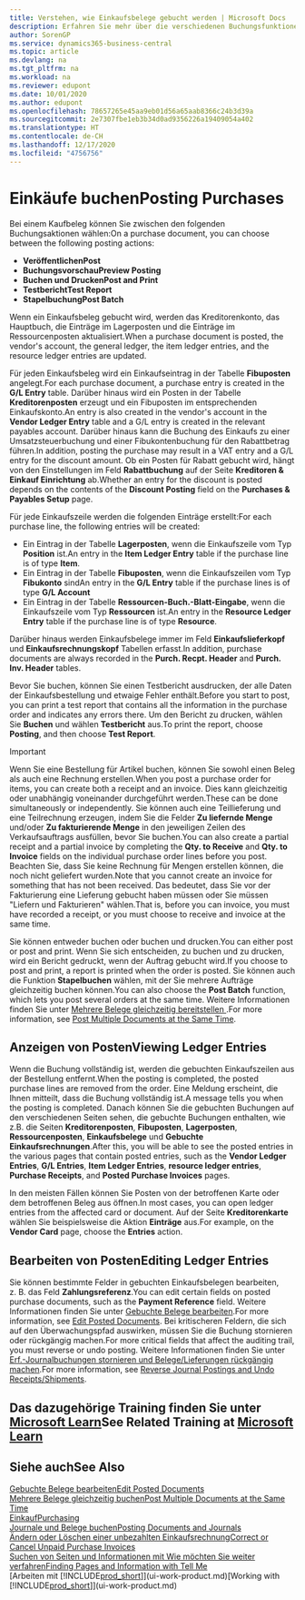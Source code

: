 ```yaml
---
title: Verstehen, wie Einkaufsbelege gebucht werden | Microsoft Docs
description: Erfahren Sie mehr über die verschiedenen Buchungsfunktionen zum Buchen von Einkaufsbelegen und wie Sie gebuchte Belege aktualisieren können.
author: SorenGP
ms.service: dynamics365-business-central
ms.topic: article
ms.devlang: na
ms.tgt_pltfrm: na
ms.workload: na
ms.reviewer: edupont
ms.date: 10/01/2020
ms.author: edupont
ms.openlocfilehash: 78657265e45aa9eb01d56a65aab8366c24b3d39a
ms.sourcegitcommit: 2e7307fbe1eb3b34d0ad9356226a19409054a402
ms.translationtype: HT
ms.contentlocale: de-CH
ms.lasthandoff: 12/17/2020
ms.locfileid: "4756756"
---
```

# <a name="posting-purchases"></a><span data-ttu-id="c8d5a-103">Einkäufe buchen</span><span class="sxs-lookup"><span data-stu-id="c8d5a-103">Posting Purchases</span></span>
<span data-ttu-id="c8d5a-104">Bei einem Kaufbeleg können Sie zwischen den folgenden Buchungsaktionen wählen:</span><span class="sxs-lookup"><span data-stu-id="c8d5a-104">On a purchase document, you can choose between the following posting actions:</span></span>

* <span data-ttu-id="c8d5a-105">**Veröffentlichen**</span><span class="sxs-lookup"><span data-stu-id="c8d5a-105">**Post**</span></span>
* <span data-ttu-id="c8d5a-106">**Buchungsvorschau**</span><span class="sxs-lookup"><span data-stu-id="c8d5a-106">**Preview Posting**</span></span>
* <span data-ttu-id="c8d5a-107">**Buchen und Drucken**</span><span class="sxs-lookup"><span data-stu-id="c8d5a-107">**Post and Print**</span></span>
* <span data-ttu-id="c8d5a-108">**Testbericht**</span><span class="sxs-lookup"><span data-stu-id="c8d5a-108">**Test Report**</span></span>
* <span data-ttu-id="c8d5a-109">**Stapelbuchung**</span><span class="sxs-lookup"><span data-stu-id="c8d5a-109">**Post Batch**</span></span>

<span data-ttu-id="c8d5a-110">Wenn ein Einkaufsbeleg gebucht wird, werden das Kreditorenkonto, das Hauptbuch, die Einträge im Lagerposten und die Einträge im Ressourcenposten aktualisiert.</span><span class="sxs-lookup"><span data-stu-id="c8d5a-110">When a purchase document is posted, the vendor's account, the general ledger, the item ledger entries, and the resource ledger entries  are updated.</span></span>

<span data-ttu-id="c8d5a-111">Für jeden Einkaufsbeleg wird ein Einkaufseintrag in der Tabelle **Fibuposten** angelegt.</span><span class="sxs-lookup"><span data-stu-id="c8d5a-111">For each purchase document, a purchase entry is created in the **G/L Entry** table.</span></span> <span data-ttu-id="c8d5a-112">Darüber hinaus wird ein Posten in der Tabelle **Kreditorenposten** erzeugt und ein Fibuposten im entsprechenden Einkaufskonto.</span><span class="sxs-lookup"><span data-stu-id="c8d5a-112">An entry is also created in the vendor's account in the **Vendor Ledger Entry** table and a G/L entry is created in the relevant payables account.</span></span> <span data-ttu-id="c8d5a-113">Darüber hinaus kann die Buchung des Einkaufs zu einer Umsatzsteuerbuchung und einer Fibukontenbuchung für den Rabattbetrag führen.</span><span class="sxs-lookup"><span data-stu-id="c8d5a-113">In addition, posting the purchase may result in a VAT entry and a G/L entry for the discount amount.</span></span> <span data-ttu-id="c8d5a-114">Ob ein Posten für Rabatt gebucht wird, hängt von den Einstellungen im Feld **Rabattbuchung** auf der Seite **Kreditoren & Einkauf Einrichtung** ab.</span><span class="sxs-lookup"><span data-stu-id="c8d5a-114">Whether an entry for the discount is posted depends on the contents of the **Discount Posting** field on the **Purchases & Payables Setup** page.</span></span>

<span data-ttu-id="c8d5a-115">Für jede Einkaufszeile werden die folgenden Einträge erstellt:</span><span class="sxs-lookup"><span data-stu-id="c8d5a-115">For each purchase line, the following entries will be created:</span></span>
- <span data-ttu-id="c8d5a-116">Ein Eintrag in der Tabelle **Lagerposten**, wenn die Einkaufszeile vom Typ **Position** ist.</span><span class="sxs-lookup"><span data-stu-id="c8d5a-116">An entry in the **Item Ledger Entry** table if the purchase line is of type **Item**.</span></span>
- <span data-ttu-id="c8d5a-117">Ein Eintrag in der Tabelle **Fibuposten**, wenn die Einkaufszeilen vom Typ **Fibukonto** sind</span><span class="sxs-lookup"><span data-stu-id="c8d5a-117">An entry in the **G/L Entry** table if the purchase lines is of type **G/L Account**</span></span>
- <span data-ttu-id="c8d5a-118">Ein Eintrag in der Tabelle **Ressourcen-Buch.-Blatt-Eingabe**, wenn die Einkaufszeile vom Typ **Ressourcen** ist.</span><span class="sxs-lookup"><span data-stu-id="c8d5a-118">An entry in the **Resource Ledger Entry** table if the purchase line is of type **Resource**.</span></span>

<span data-ttu-id="c8d5a-119">Darüber hinaus werden Einkaufsbelege immer im Feld **Einkaufslieferkopf** und **Einkaufsrechnungskopf** Tabellen erfasst.</span><span class="sxs-lookup"><span data-stu-id="c8d5a-119">In addition, purchase documents are always recorded in the **Purch. Recpt. Header** and **Purch. Inv. Header** tables.</span></span>

<span data-ttu-id="c8d5a-120">Bevor Sie buchen, können Sie einen Testbericht ausdrucken, der alle Daten der Einkaufsbestellung und etwaige Fehler enthält.</span><span class="sxs-lookup"><span data-stu-id="c8d5a-120">Before you start to post, you can print a test report that contains all the information in the purchase order and indicates any errors there.</span></span> <span data-ttu-id="c8d5a-121">Um den Bericht zu drucken, wählen Sie **Buchen** und wählen **Testbericht** aus.</span><span class="sxs-lookup"><span data-stu-id="c8d5a-121">To print the report, choose **Posting**, and then choose **Test Report**.</span></span>

> [!IMPORTANT]  
>   <span data-ttu-id="c8d5a-122">Wenn Sie eine Bestellung für Artikel buchen, können Sie sowohl einen Beleg als auch eine Rechnung erstellen.</span><span class="sxs-lookup"><span data-stu-id="c8d5a-122">When you post a purchase order for items, you can create both a receipt and an invoice.</span></span> <span data-ttu-id="c8d5a-123">Dies kann gleichzeitig oder unabhängig voneinander durchgeführt werden.</span><span class="sxs-lookup"><span data-stu-id="c8d5a-123">These can be done simultaneously or independently.</span></span> <span data-ttu-id="c8d5a-124">Sie können auch eine Teillieferung und eine Teilrechnung erzeugen, indem Sie die Felder **Zu liefernde Menge** und/oder **Zu fakturierende Menge** in den jeweiligen Zeilen des Verkaufsauftrags ausfüllen, bevor Sie buchen.</span><span class="sxs-lookup"><span data-stu-id="c8d5a-124">You can also create a partial receipt and a partial invoice by completing the **Qty. to Receive** and **Qty. to Invoice** fields on the individual purchase order lines before you post.</span></span> <span data-ttu-id="c8d5a-125">Beachten Sie, dass Sie keine Rechnung für Mengen erstellen können, die noch nicht geliefert wurden.</span><span class="sxs-lookup"><span data-stu-id="c8d5a-125">Note that you cannot create an invoice for something that has not been received.</span></span> <span data-ttu-id="c8d5a-126">Das bedeutet, dass Sie vor der Fakturierung eine Lieferung gebucht haben müssen oder Sie müssen "Liefern und Fakturieren" wählen.</span><span class="sxs-lookup"><span data-stu-id="c8d5a-126">That is, before you can invoice, you must have recorded a receipt, or you must choose to receive and invoice at the same time.</span></span>

<span data-ttu-id="c8d5a-127">Sie können entweder buchen oder buchen und drucken.</span><span class="sxs-lookup"><span data-stu-id="c8d5a-127">You can either post or post and print.</span></span> <span data-ttu-id="c8d5a-128">Wenn Sie sich entscheiden, zu buchen und zu drucken, wird ein Bericht gedruckt, wenn der Auftrag gebucht wird.</span><span class="sxs-lookup"><span data-stu-id="c8d5a-128">If you choose to post and print, a report is printed when the order is posted.</span></span> <span data-ttu-id="c8d5a-129">Sie können auch die Funktion **Stapelbuchen** wählen, mit der Sie mehrere Aufträge gleichzeitig buchen können.</span><span class="sxs-lookup"><span data-stu-id="c8d5a-129">You can also choose the **Post Batch** function, which lets you post several orders at the same time.</span></span> <span data-ttu-id="c8d5a-130">Weitere Informationen finden Sie unter [Mehrere Belege gleichzeitig bereitstellen ](ui-batch-posting.md).</span><span class="sxs-lookup"><span data-stu-id="c8d5a-130">For more information, see [Post Multiple Documents at the Same Time](ui-batch-posting.md).</span></span>

## <a name="viewing-ledger-entries"></a><span data-ttu-id="c8d5a-131">Anzeigen von Posten</span><span class="sxs-lookup"><span data-stu-id="c8d5a-131">Viewing Ledger Entries</span></span>
<span data-ttu-id="c8d5a-132">Wenn die Buchung vollständig ist, werden die gebuchten Einkaufszeilen aus der Bestellung entfernt.</span><span class="sxs-lookup"><span data-stu-id="c8d5a-132">When the posting is completed, the posted purchase lines are removed from the order.</span></span> <span data-ttu-id="c8d5a-133">Eine Meldung erscheint, die Ihnen mitteilt, dass die Buchung vollständig ist.</span><span class="sxs-lookup"><span data-stu-id="c8d5a-133">A message tells you when the posting is completed.</span></span> <span data-ttu-id="c8d5a-134">Danach können Sie die gebuchten Buchungen auf den verschiedenen Seiten sehen, die gebuchte Buchungen enthalten, wie z.B. die Seiten **Kreditorenposten**, **Fibuposten**, **Lagerposten**, **Ressourcenposten**, **Einkaufsbelege** und **Gebuchte Einkaufsrechnungen**.</span><span class="sxs-lookup"><span data-stu-id="c8d5a-134">After this, you will be able to see the posted entries in the various pages that contain posted entries, such as the **Vendor Ledger Entries**, **G/L Entries**, **Item Ledger Entries**, **resource ledger entries**, **Purchase Receipts**, and **Posted Purchase Invoices** pages.</span></span>

<span data-ttu-id="c8d5a-135">In den meisten Fällen können Sie Posten von der betroffenen Karte oder dem betroffenen Beleg aus öffnen.</span><span class="sxs-lookup"><span data-stu-id="c8d5a-135">In most cases, you can open ledger entries from the affected card or document.</span></span> <span data-ttu-id="c8d5a-136">Auf der Seite **Kreditorenkarte** wählen Sie beispielsweise die Aktion **Einträge** aus.</span><span class="sxs-lookup"><span data-stu-id="c8d5a-136">For example, on the **Vendor Card** page, choose the **Entries** action.</span></span>

## <a name="editing-ledger-entries"></a><span data-ttu-id="c8d5a-137">Bearbeiten von Posten</span><span class="sxs-lookup"><span data-stu-id="c8d5a-137">Editing Ledger Entries</span></span>
<span data-ttu-id="c8d5a-138">Sie können bestimmte Felder in gebuchten Einkaufsbelegen bearbeiten, z. B. das Feld **Zahlungsreferenz**.</span><span class="sxs-lookup"><span data-stu-id="c8d5a-138">You can edit certain fields on posted purchase documents, such as the **Payment Reference** field.</span></span> <span data-ttu-id="c8d5a-139">Weitere Informationen finden Sie unter [Gebuchte Belege bearbeiten](across-edit-posted-document.md).</span><span class="sxs-lookup"><span data-stu-id="c8d5a-139">For more information, see [Edit Posted Documents](across-edit-posted-document.md).</span></span> <span data-ttu-id="c8d5a-140">Bei kritischeren Feldern, die sich auf den Überwachungspfad auswirken, müssen Sie die Buchung stornieren oder rückgängig machen.</span><span class="sxs-lookup"><span data-stu-id="c8d5a-140">For more critical fields that affect the auditing trail, you must reverse or undo posting.</span></span> <span data-ttu-id="c8d5a-141">Weitere Informationen finden Sie unter [Erf.-Journalbuchungen stornieren und Belege/Lieferungen rückgängig machen](finance-how-reverse-journal-posting.md).</span><span class="sxs-lookup"><span data-stu-id="c8d5a-141">For more information, see [Reverse Journal Postings and Undo Receipts/Shipments](finance-how-reverse-journal-posting.md).</span></span>

## <a name="see-related-training-at-microsoft-learn"></a><span data-ttu-id="c8d5a-142">Das dazugehörige Training finden Sie unter [Microsoft Learn](/learn/modules/receive-invoice-dynamics-d365-business-central/index)</span><span class="sxs-lookup"><span data-stu-id="c8d5a-142">See Related Training at [Microsoft Learn](/learn/modules/receive-invoice-dynamics-d365-business-central/index)</span></span>

## <a name="see-also"></a><span data-ttu-id="c8d5a-143">Siehe auch</span><span class="sxs-lookup"><span data-stu-id="c8d5a-143">See Also</span></span>
[<span data-ttu-id="c8d5a-144">Gebuchte Belege bearbeiten</span><span class="sxs-lookup"><span data-stu-id="c8d5a-144">Edit Posted Documents</span></span>](across-edit-posted-document.md)  
[<span data-ttu-id="c8d5a-145">Mehrere Belege gleichzeitig buchen</span><span class="sxs-lookup"><span data-stu-id="c8d5a-145">Post Multiple Documents at the Same Time</span></span>](ui-batch-posting.md)  
[<span data-ttu-id="c8d5a-146">Einkauf</span><span class="sxs-lookup"><span data-stu-id="c8d5a-146">Purchasing</span></span>](purchasing-manage-purchasing.md)  
[<span data-ttu-id="c8d5a-147">Journale und Belege buchen</span><span class="sxs-lookup"><span data-stu-id="c8d5a-147">Posting Documents and Journals</span></span>](ui-post-documents-journals.md)  
[<span data-ttu-id="c8d5a-148">Ändern oder Löschen einer unbezahlten Einkaufsrechnung</span><span class="sxs-lookup"><span data-stu-id="c8d5a-148">Correct or Cancel Unpaid Purchase Invoices</span></span>](purchasing-how-correct-cancel-unpaid-purchase-invoices.md)  
[<span data-ttu-id="c8d5a-149">Suchen von Seiten und Informationen mit Wie möchten Sie weiter verfahren</span><span class="sxs-lookup"><span data-stu-id="c8d5a-149">Finding Pages and Information with Tell Me</span></span>](ui-search.md)  
<span data-ttu-id="c8d5a-150">[Arbeiten mit [!INCLUDE[prod_short](includes/prod_short.md)]](ui-work-product.md)</span><span class="sxs-lookup"><span data-stu-id="c8d5a-150">[Working with [!INCLUDE[prod_short](includes/prod_short.md)]](ui-work-product.md)</span></span>
